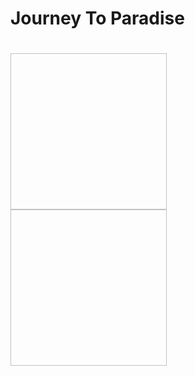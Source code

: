 <h1>Journey To Paradise<h1>
<img scr="https://github.com/vcher5863/Pygame-Project/blob/master/Splash%20Screen.PNG" width="250" height="250">
<img scr="https://github.com/vcher5863/Pygame-Project/blob/master/Gameplay.PNG" width="250" height="250">
<img scr="https://github.com/vcher5863/Pygame-Project/blob/master/GameOver.PNG" width="250" height="25
<p>The objective of game is to avoid obsticles such as planes and birds that fly across your screen to lower your health or kill you right away. But there are elements that help you survive. Such as the gas that raises your fuel and the balloons that raises your health</p>

